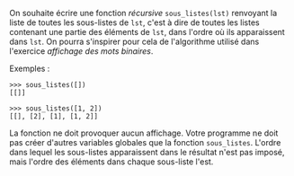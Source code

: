 On souhaite écrire une fonction *récursive* `sous_listes(lst)` renvoyant la
liste de toutes les sous-listes de `lst`, c'est à dire de toutes les listes
contenant une partie des éléments de `lst`, dans l'ordre où ils apparaissent
dans `lst`. On pourra s'inspirer pour cela de l'algorithme utilisé dans 
l'exercice *affichage des mots binaires*.

Exemples :

    >>> sous_listes([])
    [[]]

    >>> sous_listes([1, 2])
    [[], [2], [1], [1, 2]]

La fonction ne doit provoquer aucun affichage. Votre programme ne doit pas 
créer d'autres variables globales que la fonction `sous_listes`. L'ordre dans
lequel les sous-listes apparaissent dans le résultat n'est pas imposé, mais 
l'ordre des éléments dans chaque sous-liste l'est.  

